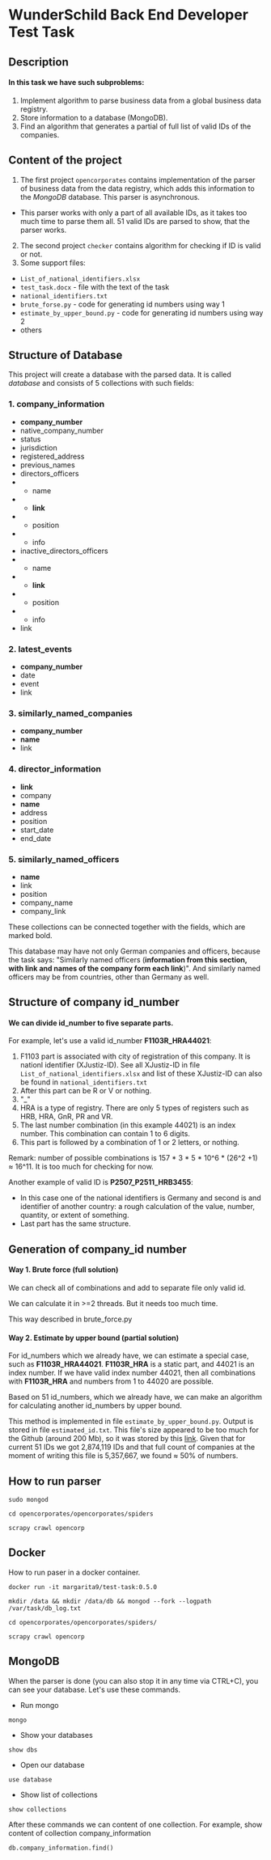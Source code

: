 # WunderSchild Back End Developer Test Task

## Description

#### In this task we have such subproblems:
1. Implement algorithm to parse business data from a global business data registry.
2. Store information to a database (MongoDB).
3. Find an algorithm that generates a partial of full list of valid IDs of the companies.

## Content of the project
1. The first project `opencorporates` contains implementation of the parser of business data from the data registry, which adds this information to the _MongoDB_ database. This parser is asynchronous.
  - This parser works with only a part of all available IDs, as it takes too much time to parse them all. 51 valid IDs are parsed to show, that the parser works.
2. The second project `checker` contains algorithm for checking if ID is valid or not.
3. Some support files:
  - `List_of_national_identifiers.xlsx`
  - `test_task.docx` - file with the text of the task
  - `national_identifiers.txt`
  - `brute_forse.py` - code for generating id numbers using way 1
  - `estimate_by_upper_bound.py` - code for generating id numbers using way 2
  - others

## Structure of Database

This project will create a database with the parsed data. It is called _database_ and consists of 5 collections with such fields:
### 1. __company_information__
  - __company_number__
  - native_company_number
  - status
  - jurisdiction
  - registered_address
  - previous_names
  - directors_officers
  - - name
  - - __link__
  - - position
  - - info
  - inactive_directors_officers
  - - name
  - - __link__
  - - position
  - - info
  - link

### 2. __latest_events__
  - __company_number__
  - date
  - event
  - link

### 3. __similarly_named_companies__
  - __company_number__
  - __name__
  - link

### 4. __director_information__
  - __link__
  - company
  - __name__
  - address
  - position
  - start_date
  - end_date
  
### 5. __similarly_named_officers__
  - __name__
  - link
  - position
  - company_name
  - company_link

These collections can be connected together with the fields, which are marked bold.

This database may have not only German companies and officers, because the task says: "Similarly named officers (__information from this section, with link and names of the company form each link__)". And similarly named officers may be from countries, other than Germany as well.

## Structure of company id_number

#### We can divide id_number to five separate parts.

For example, let's use a valid id_number  __F1103R_HRA44021__:

1. F1103 part is associated with city of registration of this company. It is nationl identifier (XJustiz-ID). See all XJustiz-ID in file `List_of_national_identifiers.xlsx` and list of these XJustiz-ID can also be found in `national_identifiers.txt`
2. After this part can be R or V or nothing.
3. "_"
4. HRA is a type of registry. There are only 5 types of registers such as HRB, HRA, GnR, PR and VR.
5. The last number combination (in this example 44021) is an index number. This combination can contain 1 to 6 digits.
6. This part is followed by a combination of 1 or 2 letters, or nothing.

Remark: number of possible combinations is 157 * 3 * 5 * 10^6 * (26^2 +1) ≈ 16^11.
It is too much for checking for now.

Another example of valid ID is __P2507_P2511_HRB3455__:
- In this case one of the national identifiers is Germany and second is and identifier of another country: a rough calculation of the value, number, quantity, or extent of something.
- Last part has the same structure.

## Generation of company_id number

#### Way 1. Brute force (full solution)

We can check all of combinations and add to separate file only valid id.

We can calculate it in >=2 threads. But it needs too much time.

This way described in brute_force.py

#### Way 2. Estimate by upper bound (partial solution)

For id_numbers which we already have, we can estimate a special case, such as __F1103R_HRA44021__. __F1103R_HRA__ is a static part, and 44021 is an index number. If we have valid index number 44021, then all combinations with __F1103R_HRA__ and numbers from 1 to 44020 are possible.

Based on 51 id_numbers, which we already have, we can make an algorithm for calculating another id_numbers by upper bound.

This method is implemented in file `estimate_by_upper_bound.py`. Output is stored in file `estimated_id.txt`. This file's size appeared to be too much for the Github (around 200 Mb), so it was stored by this [link](https://yadi.sk/d/TE1_JbZA0HLnnA). Given that for current 51 IDs we got 2,874,119 IDs and that full count of companies at the moment of writing this file is 5,357,667, we found ≈ 50% of numbers.

## How to run parser

```
sudo mongod

cd opencorporates/opencorporates/spiders

scrapy crawl opencorp
```

## Docker

How to run paser in a docker container.

```
docker run -it margarita9/test-task:0.5.0

mkdir /data && mkdir /data/db && mongod --fork --logpath /var/task/db_log.txt

cd opencorporates/opencorporates/spiders/

scrapy crawl opencorp

```


## MongoDB

When the parser is done (you can also stop it in any time via CTRL+C), you can see your database. Let's use these commands.

- Run mongo

```
mongo
```
- Show your databases
```
show dbs
```
- Open our database
``` 
use database
```
- Show list of collections
```
show collections 
```
After these commands we can content of one collection.
For example, show content of collection company_information
```
db.company_information.find()
```